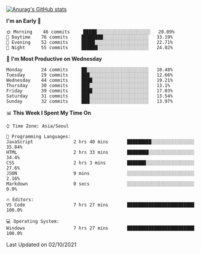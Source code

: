 
<!--
**BHyeonKim/BHyeonKim** is a ✨ _special_ ✨ repository because its `README.md` (this file) appears on your GitHub profile.

Here are some ideas to get you started:

- 🔭 I’m currently working on ...
- 🌱 I’m currently learning ...
- 👯 I’m looking to collaborate on ...
- 🤔 I’m looking for help with ...
- 💬 Ask me about ...
- 📫 How to reach me: ...
- 😄 Pronouns: ...
- ⚡ Fun fact: ...
-->
[![Anurag's GitHub stats](https://github-readme-stats.vercel.app/api?username=BHyeonKim&show_icons=true&theme=dark)
](https://github.com/anuraghazra/github-readme-stats)
<!--START_SECTION:waka-->
**I'm an Early 🐤** 

```text
🌞 Morning    46 commits     █████░░░░░░░░░░░░░░░░░░░░   20.09% 
🌆 Daytime    76 commits     ████████░░░░░░░░░░░░░░░░░   33.19% 
🌃 Evening    52 commits     █████░░░░░░░░░░░░░░░░░░░░   22.71% 
🌙 Night      55 commits     ██████░░░░░░░░░░░░░░░░░░░   24.02%

```
📅 **I'm Most Productive on Wednesday** 

```text
Monday       24 commits     ██░░░░░░░░░░░░░░░░░░░░░░░   10.48% 
Tuesday      29 commits     ███░░░░░░░░░░░░░░░░░░░░░░   12.66% 
Wednesday    44 commits     ████░░░░░░░░░░░░░░░░░░░░░   19.21% 
Thursday     30 commits     ███░░░░░░░░░░░░░░░░░░░░░░   13.1% 
Friday       39 commits     ████░░░░░░░░░░░░░░░░░░░░░   17.03% 
Saturday     31 commits     ███░░░░░░░░░░░░░░░░░░░░░░   13.54% 
Sunday       32 commits     ███░░░░░░░░░░░░░░░░░░░░░░   13.97%

```


📊 **This Week I Spent My Time On** 

```text
⌚︎ Time Zone: Asia/Seoul

💬 Programming Languages: 
JavaScript               2 hrs 40 mins       █████████░░░░░░░░░░░░░░░░   35.84% 
HTML                     2 hrs 33 mins       ████████░░░░░░░░░░░░░░░░░   34.4% 
CSS                      2 hrs 3 mins        ███████░░░░░░░░░░░░░░░░░░   27.6% 
JSON                     9 mins              ░░░░░░░░░░░░░░░░░░░░░░░░░   2.16% 
Markdown                 0 secs              ░░░░░░░░░░░░░░░░░░░░░░░░░   0.0%

🔥 Editors: 
VS Code                  7 hrs 27 mins       █████████████████████████   100.0%

💻 Operating System: 
Windows                  7 hrs 27 mins       █████████████████████████   100.0%

```


 Last Updated on 02/10/2021
<!--END_SECTION:waka-->

